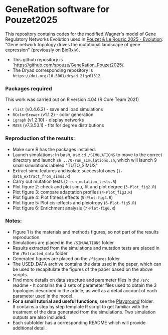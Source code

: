# GeneRation software for Pouzet2025

This repository contains codes for the modified Wagner's model of Gene Regulatory Networks Evolution used in [Pouzet & Le Rouzic 2025 - Evolution](https://academic.oup.com/evolut/advance-article-abstract/doi/10.1093/evolut/qpaf068/8132774): "Gene network topology drives the mutational landscape of gene expression" (previously on [BioRxiv](https://www.biorxiv.org/content/10.1101/2024.11.28.625874v1)).
- This github repository is `https://github.com/spouze/GeneRation_Pouzet2025/.
- The Dryad corresponding repository is `https://doi.org/10.5061/dryad.2fqz61312`.


### Packages required
This work was carried out on R version 4.04 (R Core Team 2021)
- `rlist` (v0.4.6.2) - save and load simulations
- `RColorBrewer` (v1.1.2) - color generation
- `igraph` (v1.2.10) - display networks
- `MASS` (v7.3.53.1) - fits for degree distributions


### Reproduction of the results:
- Make sure R has the packages installed.
- Launch simulations: In bash, use `cd /SIMULATIONS` to move to the correct directory and launch `sh ../0-run_simulations.sh`, which will launch 9 small simulations labeled "TUTO_SIMUS"
- Extract simu features and isolate successful ones (`1-data_extract_from_simus.R`)
- Carry out mutation tests (`2-run_mutation_tests.R`)
- Plot figure 2: check and plot simu, fit and plot degree (`3-Plot_fig2.R`)
- Plot figure 3: compare adaptation profiles (`4-Plot_fig3.R`)
- Plot figure 4: Plot fitness effects (`5-Plot-fig4.R`)
- Plot figure 5: Plot cis-effects and pleiotropy (`6-Plot-fig5.R`)
- Plot figure 6: Enrichment analysis (`7-Plot-fig6.R`)

### Notes: 
- Figure 1 is the materials and methods figures, so not part of the results reproduction.
- Simulations are placed in the `/SIMUALTIONS` folder
- Results extracted from the simulations and mutation tests are placed in the `/Extracted_data` folder
- Generated figures are placed on the `/figures` folder
- The USED_DATA archive contains the data used in the paper, which can be used to recapitulate the figures of the paper based on the above scripts.
- Find more details on data structure and parameter files in the `/src` readme - It contains the 3 sets of parameter files used to obtain the 3 topologies described in the article, as well as a detail account of each parameter used in the model.
- **For a small tutorial and useful functions**, see the [Playground](Notebook_&_useful_functions) folder.</br>
  It contains a step by step template R script to get familiar with the treatment of the data generated from the simulations. Two simulation outputs are also included.
- Each subfolder has a corresponding README which will provide additional detail.
